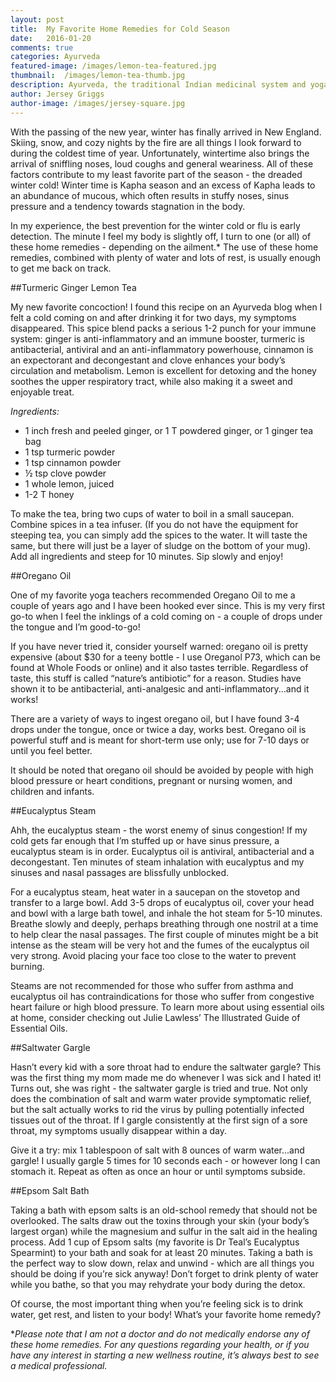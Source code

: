 ```yaml
---
layout: post
title:  My Favorite Home Remedies for Cold Season
date:   2016-01-20
comments: true
categories: Ayurveda
featured-image: /images/lemon-tea-featured.jpg
thumbnail:  /images/lemon-tea-thumb.jpg
description: Ayurveda, the traditional Indian medicinal system and yoga’s 5,000 year old sister science, is vast and complex, which can often make its practices daunting for newcomers. In actuality, several of Ayurveda’s traditions are simple and easy to attain. Read on to learn about 4 practices that are easy to incorporate into your daily routine and will likely yield positive results.
author: Jersey Griggs
author-image: /images/jersey-square.jpg
---
```


With the passing of the new year, winter has finally arrived in New England. Skiing, snow, and cozy nights by the fire are all things I look forward to during the coldest time of year. Unfortunately, wintertime also brings the arrival of sniffling noses, loud coughs and general weariness. All of these factors contribute to my least favorite part of the season - the dreaded winter cold! Winter time is Kapha season and an excess of Kapha leads to an abundance of mucous, which often results in stuffy noses, sinus pressure and a tendency towards stagnation in the body.

In my experience, the best prevention for the winter cold or flu is early detection. The minute I feel my body is slightly off, I turn to one (or all) of these home remedies - depending on the ailment.* The use of these home remedies, combined with plenty of water and lots of rest, is usually enough to get me back on track.

##Turmeric Ginger Lemon Tea 

My new favorite concoction! I found this recipe on an Ayurveda blog when I felt a cold coming on and after drinking it for two days, my symptoms disappeared. This spice blend packs a serious 1-2 punch for your immune system: ginger is anti-inflammatory and an immune booster, turmeric is antibacterial, antiviral and an anti-inflammatory powerhouse, cinnamon is an expectorant and decongestant and clove enhances your body’s circulation and metabolism. Lemon is excellent for detoxing and the honey soothes the upper respiratory tract, while also making it a sweet and enjoyable treat.

*Ingredients:*

- 1 inch fresh and peeled ginger, or 1 T powdered ginger, or 1 ginger tea bag
- 1 tsp turmeric powder
- 1 tsp cinnamon powder
- ½ tsp clove powder
- 1 whole lemon, juiced
- 1-2 T honey

To make the tea, bring two cups of water to boil in a small saucepan. Combine spices in a tea infuser. (If you do not have the equipment for steeping tea, you can simply add the spices to the water. It will taste the same, but there will just be a layer of sludge on the bottom of your mug). Add all ingredients and steep for 10 minutes. Sip slowly and enjoy!

##Oregano Oil 

One of my favorite yoga teachers recommended Oregano Oil to me a couple of years ago and I have been hooked ever since. This is my very first go-to when I feel the inklings of a cold coming on - a couple of drops under the tongue and I’m good-to-go!

If you have never tried it, consider yourself warned: oregano oil is pretty expensive (about $30 for a teeny bottle - I use Oreganol P73, which can be found at Whole Foods or online) and it also tastes terrible. Regardless of taste, this stuff is called “nature’s antibiotic” for a reason. Studies have shown it to be antibacterial, anti-analgesic and anti-inflammatory...and it works!

There are a variety of ways to ingest oregano oil, but I have found 3-4 drops under the tongue, once or twice a day, works best. Oregano oil is powerful stuff and is meant for short-term use only; use for 7-10 days or until you feel better. 

It should be noted that oregano oil should be avoided by people with high blood pressure or heart conditions, pregnant or nursing women, and children and infants. 

##Eucalyptus Steam

Ahh, the eucalyptus steam - the worst enemy of sinus congestion! If my cold gets far enough that I’m stuffed up or have sinus pressure, a eucalyptus steam is in order.  Eucalyptus oil is antiviral, antibacterial and a decongestant. Ten minutes of steam inhalation with eucalyptus and my sinuses and nasal passages are blissfully unblocked.

For a eucalyptus steam, heat water in a saucepan on the stovetop and transfer to a large bowl. Add 3-5 drops of eucalyptus oil, cover your head and bowl with a large bath towel, and inhale the hot steam for 5-10 minutes. Breathe slowly and deeply, perhaps breathing through one nostril at a time to help clear the nasal passages. The first couple of minutes might be a bit intense as the steam will be very hot and the fumes of the eucalyptus oil very strong. Avoid placing your face too close to the water to prevent burning.

Steams are not recommended for those who suffer from asthma and eucalyptus oil has contraindications for those who suffer from congestive heart failure or high blood pressure. To learn more about using essential oils at home, consider checking out Julie Lawless’ The Illustrated Guide of Essential Oils.

##Saltwater Gargle

Hasn’t every kid with a sore throat had to endure the saltwater gargle? This was the first thing my mom made me do whenever I was sick and I hated it! Turns out, she was right - the saltwater gargle is tried and true. Not only does the combination of salt and warm water provide symptomatic relief, but the salt actually works to rid the virus by pulling potentially infected tissues out of the throat. If I gargle consistently at the first sign of a sore throat, my symptoms usually disappear within a day.

Give it a try: mix 1 tablespoon of salt with 8 ounces of warm water...and gargle! I usually gargle 5 times for 10 seconds each - or however long I can stomach it. Repeat as often as once an hour or until symptoms subside.

##Epsom Salt Bath

Taking a bath with epsom salts is an old-school remedy that should not be overlooked. The salts draw out the toxins through your skin (your body’s largest organ) while the magnesium and sulfur in the salt aid in the healing process. Add 1 cup of Epsom salts (my favorite is Dr Teal’s Eucalyptus Spearmint) to your bath and soak for at least 20 minutes. Taking a bath is the perfect way to slow down, relax and unwind - which are all things you should be doing if you’re sick anyway! Don’t forget to drink plenty of water while you bathe, so that you may rehydrate your body during the detox.

Of course, the most important thing when you’re feeling sick is to drink water, get rest, and listen to your body! What’s your favorite home remedy?

**Please note that I am not a doctor and do not medically endorse any of these home remedies. For any questions regarding your health, or if you have any interest in starting a new wellness routine, it’s always best to see a medical professional.*